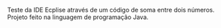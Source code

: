 Teste da IDE Ecplise através de um código de soma entre dois números. Projeto feito na linguagem de programação Java.
